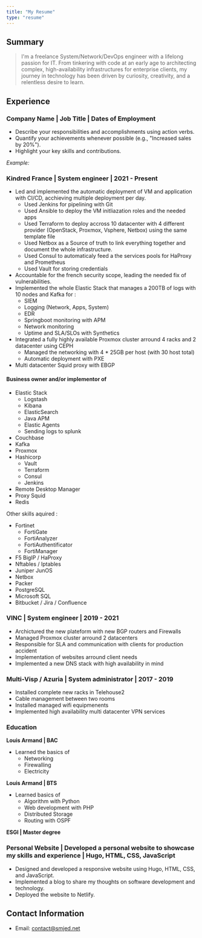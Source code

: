 ```yaml
---
title: "My Resume"
type: "resume"
---
```


## Summary

> I'm a freelance System/Network/DevOps engineer with a lifelong passion for IT. From tinkering with code at an early age to architecting complex, high-availability infrastructures for enterprise clients, my journey in technology has been driven by curiosity, creativity, and a relentless desire to learn.

## Experience

### Company Name | Job Title | Dates of Employment

*   Describe your responsibilities and accomplishments using action verbs.
*   Quantify your achievements whenever possible (e.g., "Increased sales by 20%").
*   Highlight your key skills and contributions.

*Example:*

### Kindred France | System engineer | 2021 - Present

*   Led and implemented the automatic deployment of VM and application with CI/CD, acchieving multiple deployment per day.
    *   Used Jenkins for pipelining with Git
    *   Used Ansible to deploy the VM initliazation roles and the needed apps
    *   Used Terraform to deploy accross 10 datacenter with 4 different provider (OpenStack, Proxmox, Vsphere, Netbox) using the same template file
    *   Used Netbox as a Source of truth to link everything together and document the whole infrastructure.
    *   Used Consul to automaticaly feed a the services pools for HaProxy and Prometheus
    *   Used Vault for storing credentials
*   Accountable for the french security scope, leading the needed fix of vulnerabilities.
*   Implemented the whole Elastic Stack that manages a 200TB of logs with 10 nodes and Kafka for :
    *   SIEM
    *   Logging (Network, Apps, System)
    *   EDR
    *   Springboot monitoring with APM
    *   Network monitoring
    *   Uptime and SLA/SLOs with Synthetics
*   Integrated a fully highly available Proxmox cluster arround 4 racks and 2 datacenter using CEPH
    *   Managed the networking with 4 * 25GB per host (with 30 host total)
    *   Automatic deployment with PXE
*   Multi datacenter Squid proxy with EBGP

#### Business owner and/or implementor of

* Elastic Stack
  * Logstash
  * Kibana
  * ElasticSearch
  * Java APM
  * Elastic Agents
  * Sending logs to splunk
* Couchbase
* Kafka
* Proxmox
* Hashicorp
  * Vault
  * Terraform
  * Consul
  * Jenkins
* Remote Desktop Manager
* Proxy Squid
* Redis

Other skills aquired :

* Fortinet
  * FortiGate
  * FortiAnalyzer
  * FortiAuthentificator
  * FortiManager
* F5 BigIP / HaProxy
* Nftables / Iptables
* Juniper JunOS
* Netbox
* Packer
* PostgreSQL
* Microsoft SQL
* Bitbucket / Jira / Confluence

### VINC | System engineer | 2019 - 2021

*   Archictured the new plateform with new BGP routers and Firewalls
*   Managed Proxmox cluster arround 2 datacenters
*   Responsible for SLA and communication with clients for production accident
*   Implementation of websites arround client needs
*   Implemented a new DNS stack with high availability in mind


### Multi-Visp / Azuria | System administrator | 2017 - 2019

*   Installed complete new racks in Telehouse2
*   Cable management between two rooms
*   Installed managed wifi equipmenents
*   Implemented high availability multi datacenter VPN services

### Education

**Louis Armand | BAC**

*   Learned the basics of
    *   Networking
    *   Firewalling
    *   Electricity


**Louis Armand | BTS**

*   Learned basics of
    *   Algorithm with Python
    *   Web development with PHP
    *   Distributed Storage
    *   Routing with OSPF

**ESGI | Master degree**


### Personal Website | Developed a personal website to showcase my skills and experience | Hugo, HTML, CSS, JavaScript

*   Designed and developed a responsive website using Hugo, HTML, CSS, and JavaScript.
*   Implemented a blog to share my thoughts on software development and technology.
*   Deployed the website to Netlify.

## Contact Information

*   Email: contact@smjed.net

